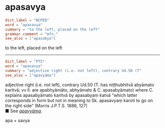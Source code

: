 # apasavya

``` toml
dict_label = "NCPED"
word = "apasavya"
summary = "to the left, placed on the left"
grammar_comment = "mfn."
see_also = ["apasabya"]
```

to the left, placed on the left

--------------------

``` toml
dict_label = "PTS"
word = "apasavya"
summary = "adjective right (i.e. not left), contrary Ud.50 (T"
see_also = ["apavyāma"]
```

adjective right (i.e. not left), contrary Ud.50 (T. has niṭṭhubhitvā abyāmato karitvā; vv ll. are apabhyāmāto, abhyāmato & C. apasabyāmato) where C. explains apasabyāmato karitvā by apasabyaṃ katvā “which latter corresponds in form but not in meaning to Sk. apasavyaṃ karoti to go on the right side” (Morris J.P.T.S. 1886, 127)  
■ See *[apavyāma](apavyāma.md)*.

apa \+ savya

